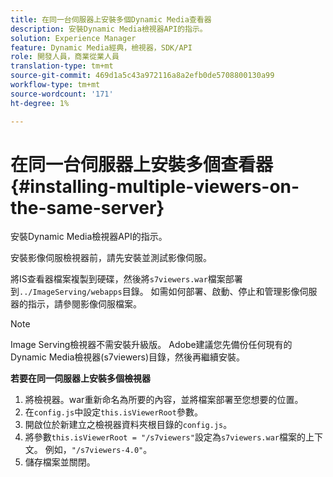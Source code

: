 ```yaml
---
title: 在同一台伺服器上安裝多個Dynamic Media查看器
description: 安裝Dynamic Media檢視器API的指示。
solution: Experience Manager
feature: Dynamic Media經典，檢視器，SDK/API
role: 開發人員，商業從業人員
translation-type: tm+mt
source-git-commit: 469d1a5c43a972116a8a2efb0de5708800130a99
workflow-type: tm+mt
source-wordcount: '171'
ht-degree: 1%

---
```



# 在同一台伺服器上安裝多個查看器{#installing-multiple-viewers-on-the-same-server}

<!-- Updated January 13, 2021 from https://wiki.corp.adobe.com/pages/viewpage.action?spaceKey=scene7qa&title=s7Viewers%2C+S7SDK%2C+S7OnDemand+Release+Notes - Contact is Sasha -->

安裝Dynamic Media檢視器API的指示。

安裝影像伺服檢視器前，請先安裝並測試影像伺服。

將IS查看器檔案複製到硬碟，然後將`s7viewers.war`檔案部署到`../ImageServing/webapps`目錄。 如需如何部署、啟動、停止和管理影像伺服器的指示，請參閱影像伺服檔案。

>[!NOTE]
>
>Image Serving檢視器不需安裝升級版。 Adobe建議您先備份任何現有的Dynamic Media檢視器(s7viewers)目錄，然後再繼續安裝。

**若要在同一伺服器上安裝多個檢視器**

1. 將檢視器。war重新命名為所要的內容，並將檔案部署至您想要的位置。
1. 在`config.js`中設定`this.isViewerRoot`參數。
1. 開啟位於新建立之檢視器資料夾根目錄的`config.js`。
1. 將參數`this.isViewerRoot = "/s7viewers"`設定為`s7viewers.war`檔案的上下文。 例如，`"/s7viewers-4.0"`。
1. 儲存檔案並關閉。
